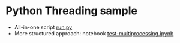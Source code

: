 # Python Threading sample

- All-in-one script [run.py](./run.py)
- More structured approach: notebook [test-multiprocessing.ipynb](./test-multiprocessing.ipynb)
